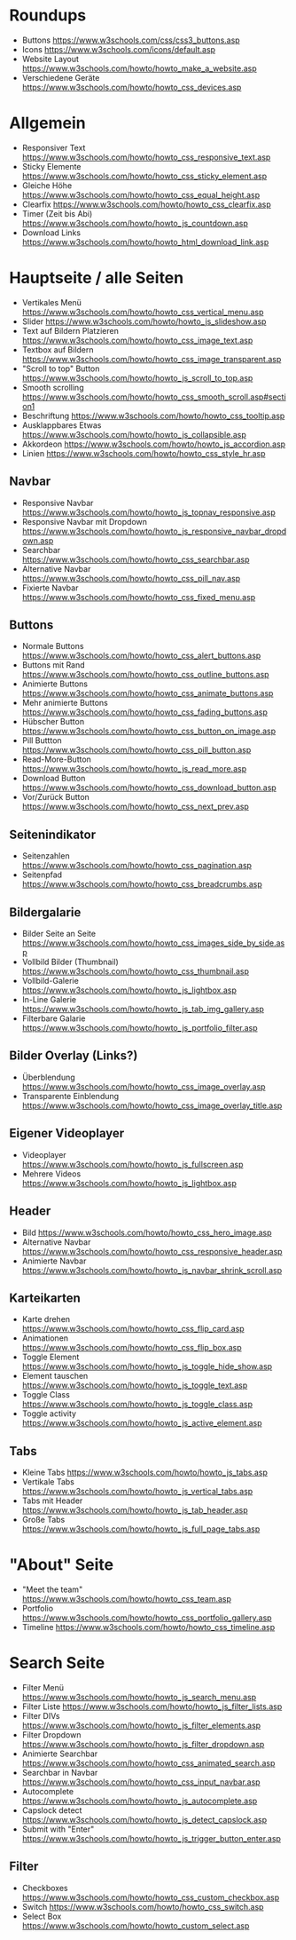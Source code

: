 # Roundups
+ Buttons https://www.w3schools.com/css/css3_buttons.asp
+ Icons https://www.w3schools.com/icons/default.asp
+ Website Layout https://www.w3schools.com/howto/howto_make_a_website.asp
+ Verschiedene Geräte https://www.w3schools.com/howto/howto_css_devices.asp

# Allgemein 
+ Responsiver Text https://www.w3schools.com/howto/howto_css_responsive_text.asp
+ Sticky Elemente https://www.w3schools.com/howto/howto_css_sticky_element.asp
+ Gleiche Höhe https://www.w3schools.com/howto/howto_css_equal_height.asp
+ Clearfix https://www.w3schools.com/howto/howto_css_clearfix.asp
+ Timer (Zeit bis Abi) https://www.w3schools.com/howto/howto_js_countdown.asp
+ Download Links https://www.w3schools.com/howto/howto_html_download_link.asp

# Hauptseite / alle Seiten 
+ Vertikales Menü https://www.w3schools.com/howto/howto_css_vertical_menu.asp 
+ Slider https://www.w3schools.com/howto/howto_js_slideshow.asp
+ Text auf Bildern Platzieren https://www.w3schools.com/howto/howto_css_image_text.asp
+ Textbox auf Bildern https://www.w3schools.com/howto/howto_css_image_transparent.asp
+ "Scroll to top" Button https://www.w3schools.com/howto/howto_js_scroll_to_top.asp
+ Smooth scrolling https://www.w3schools.com/howto/howto_css_smooth_scroll.asp#section1
+ Beschriftung https://www.w3schools.com/howto/howto_css_tooltip.asp
+ Ausklappbares Etwas https://www.w3schools.com/howto/howto_js_collapsible.asp
+ Akkordeon https://www.w3schools.com/howto/howto_js_accordion.asp
+ Linien https://www.w3schools.com/howto/howto_css_style_hr.asp

## Navbar
+ Responsive Navbar https://www.w3schools.com/howto/howto_js_topnav_responsive.asp
+ Responsive Navbar mit Dropdown https://www.w3schools.com/howto/howto_js_responsive_navbar_dropdown.asp
+ Searchbar https://www.w3schools.com/howto/howto_css_searchbar.asp
+ Alternative Navbar https://www.w3schools.com/howto/howto_css_pill_nav.asp
+ Fixierte Navbar https://www.w3schools.com/howto/howto_css_fixed_menu.asp

## Buttons 
+ Normale Buttons https://www.w3schools.com/howto/howto_css_alert_buttons.asp
+ Buttons mit Rand https://www.w3schools.com/howto/howto_css_outline_buttons.asp
+ Animierte Buttons https://www.w3schools.com/howto/howto_css_animate_buttons.asp
+ Mehr animierte Buttons https://www.w3schools.com/howto/howto_css_fading_buttons.asp
+ Hübscher Button https://www.w3schools.com/howto/howto_css_button_on_image.asp
+ Pill Buttton https://www.w3schools.com/howto/howto_css_pill_button.asp
+ Read-More-Button https://www.w3schools.com/howto/howto_js_read_more.asp
+ Download Button https://www.w3schools.com/howto/howto_css_download_button.asp
+ Vor/Zurück Button https://www.w3schools.com/howto/howto_css_next_prev.asp

## Seitenindikator
+ Seitenzahlen https://www.w3schools.com/howto/howto_css_pagination.asp
+ Seitenpfad https://www.w3schools.com/howto/howto_css_breadcrumbs.asp

## Bildergalarie
+ Bilder Seite an Seite https://www.w3schools.com/howto/howto_css_images_side_by_side.asp
+ Vollbild Bilder (Thumbnail) https://www.w3schools.com/howto/howto_css_thumbnail.asp
+ Vollbild-Galerie https://www.w3schools.com/howto/howto_js_lightbox.asp
+ In-Line Galerie https://www.w3schools.com/howto/howto_js_tab_img_gallery.asp
+ Filterbare Galarie https://www.w3schools.com/howto/howto_js_portfolio_filter.asp

## Bilder Overlay (Links?)
+ Überblendung https://www.w3schools.com/howto/howto_css_image_overlay.asp
+ Transparente Einblendung https://www.w3schools.com/howto/howto_css_image_overlay_title.asp

## Eigener Videoplayer
+ Videoplayer https://www.w3schools.com/howto/howto_js_fullscreen.asp
+ Mehrere Videos https://www.w3schools.com/howto/howto_js_lightbox.asp

## Header
+ Bild https://www.w3schools.com/howto/howto_css_hero_image.asp
+ Alternative Navbar https://www.w3schools.com/howto/howto_css_responsive_header.asp
+ Animierte Navbar https://www.w3schools.com/howto/howto_js_navbar_shrink_scroll.asp

## Karteikarten
+ Karte drehen https://www.w3schools.com/howto/howto_css_flip_card.asp
+ Animationen https://www.w3schools.com/howto/howto_css_flip_box.asp
+ Toggle Element https://www.w3schools.com/howto/howto_js_toggle_hide_show.asp
+ Element tauschen https://www.w3schools.com/howto/howto_js_toggle_text.asp
+ Toggle Class https://www.w3schools.com/howto/howto_js_toggle_class.asp
+ Toggle activity https://www.w3schools.com/howto/howto_js_active_element.asp

## Tabs
+ Kleine Tabs https://www.w3schools.com/howto/howto_js_tabs.asp
+ Vertikale Tabs https://www.w3schools.com/howto/howto_js_vertical_tabs.asp
+ Tabs mit Header https://www.w3schools.com/howto/howto_js_tab_header.asp
+ Große Tabs https://www.w3schools.com/howto/howto_js_full_page_tabs.asp

# "About" Seite 
+ "Meet the team" https://www.w3schools.com/howto/howto_css_team.asp
+ Portfolio https://www.w3schools.com/howto/howto_css_portfolio_gallery.asp
+ Timeline https://www.w3schools.com/howto/howto_css_timeline.asp

# Search Seite 
+ Filter Menü https://www.w3schools.com/howto/howto_js_search_menu.asp
+ Filter Liste https://www.w3schools.com/howto/howto_js_filter_lists.asp
+ Filter DIVs https://www.w3schools.com/howto/howto_js_filter_elements.asp
+ Filter Dropdown https://www.w3schools.com/howto/howto_js_filter_dropdown.asp
+ Animierte Searchbar https://www.w3schools.com/howto/howto_css_animated_search.asp
+ Searchbar in Navbar https://www.w3schools.com/howto/howto_css_input_navbar.asp
+ Autocomplete https://www.w3schools.com/howto/howto_js_autocomplete.asp
+ Capslock detect https://www.w3schools.com/howto/howto_js_detect_capslock.asp
+ Submit with "Enter" https://www.w3schools.com/howto/howto_js_trigger_button_enter.asp

## Filter 
+ Checkboxes https://www.w3schools.com/howto/howto_css_custom_checkbox.asp
+ Switch https://www.w3schools.com/howto/howto_css_switch.asp
+ Select Box https://www.w3schools.com/howto/howto_custom_select.asp

